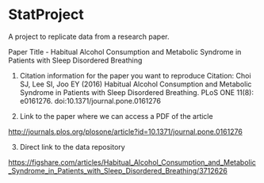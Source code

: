 # StatProject
A project to replicate data from a research paper.

Paper Title - Habitual Alcohol Consumption and Metabolic Syndrome in Patients with Sleep Disordered Breathing

1. Citation information for the paper you want to reproduce
Citation: Choi SJ, Lee SI, Joo EY (2016) Habitual Alcohol Consumption and Metabolic Syndrome in Patients with Sleep Disordered Breathing. PLoS ONE 11(8): e0161276. doi:10.1371/journal.pone.0161276

2. Link to the paper where we can access a PDF of the article

http://journals.plos.org/plosone/article?id=10.1371/journal.pone.0161276

3. Direct link to the data repository

https://figshare.com/articles/Habitual_Alcohol_Consumption_and_Metabolic_Syndrome_in_Patients_with_Sleep_Disordered_Breathing/3712626

